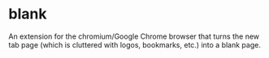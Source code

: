 blank
=====

An extension for the chromium/Google Chrome browser that turns the new tab page (which is cluttered with logos, bookmarks, etc.) into a blank page.
